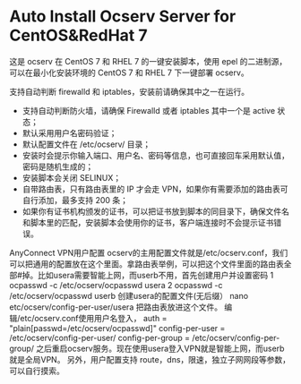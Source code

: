 Auto Install Ocserv Server for CentOS&RedHat 7
=======================================
这是 ocserv 在 CentOS 7 和 RHEL 7 的一键安装脚本，使用 epel 的二进制源，可以在最小化安装环境的 CentOS 7 和 RHEL 7 下一键部署 ocserv。

支持自动判断 firewalld 和 iptables，安装前请确保其中之一在运行。

* 支持自动判断防火墙，请确保 Firewalld 或者 iptables 其中一个是 active 状态；
* 默认采用用户名密码验证；
* 默认配置文件在 /etc/ocserv/ 目录；
* 安装时会提示你输入端口、用户名、密码等信息，也可直接回车采用默认值，密码是随机生成的；
* 安装脚本会关闭 SELINUX；
* 自带路由表，只有路由表里的 IP 才会走 VPN，如果你有需要添加的路由表可自行添加，最多支持 200 条；
* 如果你有证书机构颁发的证书，可以把证书放到脚本的同目录下，确保文件名和脚本里的匹配，安装脚本会使用你的证书，客户端连接时不会提示证书错误。


AnyConnect VPN用户配置
ocserv的主用配置文件就是/etc/ocserv.conf，我们可以把通用的配置放在这个里面。拿路由表举例，可以把这个文件里面的路由表全部#掉。比如usera需要智能上网，而userb不用，首先创建用户并设置密码
1 ocpasswd -c /etc/ocserv/ocpasswd usera
2 ocpasswd -c /etc/ocserv/ocpasswd userb
创建usera的配置文件(无后缀）
nano etc/ocserv/config-per-user/usera
把路由表放进这个文件。
编辑/etc/ocserv.conf使用用户名登入，
auth = "plain[passwd=/etc/ocserv/ocpasswd]"
config-per-user = /etc/ocserv/config-per-user/
config-per-group = /etc/ocserv/config-per-group/
之后重启ocserv服务。现在使用usera登入VPN就是智能上网，而userb就是全局VPN。
另外，用户配置支持 route，dns，限速，独立子网网段等参数，可以自行摸索。
